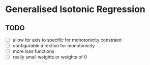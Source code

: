 # Generalised Isotonic Regression

## TODO

- [ ] allow for axis to specific for monotonicity constraint
- [ ] configurable direction for monotonicity
- [ ] more loss functions
- [ ] really small weights or weights of 0
